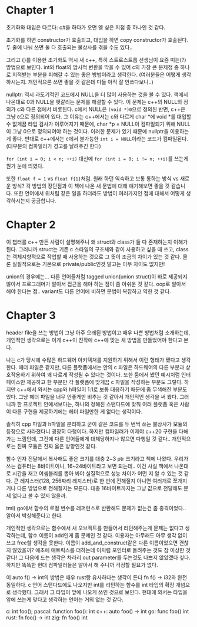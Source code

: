 # Chapter 1

초기화와 대입은 다르다: c#을 하다가 오면 엥 싶은 지점 중 하나인 것 같다.

초기화를 하면 constructor가 호출되고, 대입을 하면 copy constructor가 호출된다. 두 줄에 나눠 쓰면 둘 다 호출되는 불상사를 겪을 수도 있다..

그리고 {}를 이용한 초기화도 역시 새 c++, 특히 스트로스트룹 선생님이 요즘 미는(?) 방법으로 보인다. int와 float의 암시적 변환을 막을 수 있어 c의 가장 큰 문제점 중 하나로 지적받는 부분을 피해갈 수 있는 좋은 방법이라고 생각한다. (여러분들은 어떻게 생각하시는지. 개인적으론 쓰면 좋을 것 같은데 다들 아직 잘 안쓰다보니..)

nullptr: 역시 과도기적인 코드에서 NULL을 더 많이 사용하는 것을 볼 수 있다. 책에서 나온대로 0과 NULL을 헷갈리는 문제를 해결할 수 있다. 이 문제는 c++의 NULL의 정의가 c와 다른 점에서 비롯된다. c에서 NULL은 `(void *)0`으로 정의된 반면, c++은 그냥 `0`으로 정의되어 있다. 그 이유는 c++에서는 c와 다르게 char *에 void *를 대입할 수 없게끔 타입 검사가 이루어지기 때문에, char *p = NULL이 컴파일되기 위해 NULL이 그냥 0으로 정의되어야 하는 것이다. 이러한 문제가 있기 때문에 nullptr을 이용하는게 좋다.
반대로 c++에서는 c에서 불가능한 `int i = NULL`이라는 코드가 컴파일된다. (대부분의 컴파일러가 경고를 날려주긴 한다)

`for (int i = 0; i < n; ++i)` 대신에 `for (int i = 0; i != n; ++i)`를 쓰는게 뭔가 눈에 띄였다.

또한 `float f = 1` vs `float f{1}`처럼. 원래 하던 익숙하고 보통 통하는 방식 vs 새로운 방식? 각 방법의 장단점과 이 책에 나온 새 문법에 대해 얘기해보면 좋을 것 같습니다. 또한 언어에서 위처럼 같은 일을 하더라도 방법이 여러가지인 점에 대해서 어떻게 생각하시는지 궁금합니다.

# Chapter 2

이 챕터를 c++ 만든 사람이 설명해주니 왜 struct와 class가 둘 다 존재하는지 이해가 된다. 그러니까 struct는 기존 c 스타일의 구조체와 같이 사용하고 싶을 때 쓰고, class는 객체지향적으로 작업할 때 사용하는 것으로 그 뜻이 조금의 차이가 있는 것 같다. 물론 실질적으로는 기본으로 private/public인것 말고는 아무 차이도 없지만!

union의 경우에는... 다른 언어들처럼 tagged union(union struct)이 바로 제공되지 않아서 프로그래머가 알아서 접근을 해야 하는 점이 좀 아쉬운 것 같다. oop로 알아서 해야 한다는 점.. variant도 다른 언어에 비하면 문법이 복잡하고 약한 것 같다.

# Chapter 3

header file을 쓰는 방법이 그냥 아주 오래된 방법이고 매우 나쁜 방법처럼 소개하는데, 개인적인 생각으로는 이게 c++이 진작에 c++에 맞는 새 방법을 만들었어야 한다고 본다.

나는 c가 당시에 수많은 하드웨어 아키텍쳐를 지원하기 위해서 이런 형태가 됐다고 생각한다. 헤더 파일은 같지만, 다른 플랫폼에서는 안의 c 파일은 하드웨어의 다른 부분과 상호작용하기 위하여 꽤 다르게 작성될 수 있다는 것이다. 또한 둠에서 봤던 예시처럼 인터페이스만 제공하고 한 부분만 각 플랫폼에 맞게끔 c 파일을 작성하는 부분도 그렇다. 하지만 c++에서 와서는 cpp와 h파일이 1:1로 보통 대응하기 때문에 좀 무색해진 부분도 있다. 그냥 헤더 파일을 너무 안좋게만 비추는 것 같아서 개인적인 생각을 써 봤다. 그러니까 한 프로젝트 안에서보다는, 하나의 정해진 스탠다드에 맞춰 여러 플랫폼 혹은 사람이 다른 구현을 제공하기에는 헤더 파일만한 게 없다는 생각이다.

솔직히 cpp 파일과 h파일을 분리하고 굳이 같은 코드를 두 번씩 쓰는 불상사가 모듈의 등장으로 사라졌다니 굉장히 다행이다. 하지만 컴파일러가 이제야 c++20 구현을 다해가는 느낌인데, 그전에 다른 언어들에게 대체당하지나 않으면 다행일 것 같다.. 개인적으로는 진짜 모듈은 진짜 옳은 방향인것 같다.

함수 인자 전달에서 복사해도 좋은 크기를 대충 2~3 ptr 크기라고 책에 나왔다. 우리가 쓰는 컴퓨터는 8바이트이니, 16~24바이트라고 보면 되는데.. 이건 사실 책에서 나온대로 시간을 재고 어셈블리를 뽑아 봐야 실질적으로 성능 차이가 어떤 지 알 수 있는 것 같다. 큰 레지스터(128, 256짜리 레지스터)로 한 번에 전해질지 아니면 여러개로 쪼개지거나 다른 방법으로 전해질지는 모른다. 대충 16바이트까지는 그냥 값으로 전달해도 문제 없다고 볼 수 있지 않을까.

tmi) go에서 함수의 로컬 변수를 레퍼런스로 반환해도 문제가 없는건 좀 충격이었다.. 알아서 박싱해준다고 한다.

개인적인 생각으로는 함수에서 새 오브젝트를 만들어서 리턴해주는게 문제는 없다고 생각하는데, 함수 이름이 add인게 좀 문제인 것 같다. 이용자는 아무래도 아무 생각 없이 쓰고 free할 생각을 못한다. 이름이 add_and_construct같은 다른 이름이었으면 괜찮지 않았을까? 애초에 매트릭스를 더하는데 이처럼 포인터로 돌려주는 것도 참 이상한 것 같다! 그 다음에 드는 생각은 차라리 out parameter를 두는것도 나쁘지 않았겠다 싶다. 하지만 똑똑한 현대 컴파일러들은 알아서 해 주니까 걱정할 필요가 없다.

이 auto f() -> int의 방법은 매우 rust랑 유사하다는 생각이 든다 fn f() -> i32와 완전 동일하다. c 언어 스탠다드에도 나오지만 int를 리턴하는 함수를 int 타입의 확장 개념으로 생각했다. 그래서 그 타입이 앞에 나오게 쓰인 것으로 보인다. 현대에 와서는 타입을 앞에 쓰는게 맞다고 생각하는 언어는 거의 없는 것 같다.

c:
int foo();
pascal:
function foo(): int
c++:
auto foo() -> int
go:
func foo() int
rust:
fn foo() -> int
zig:
fn foo() int

